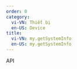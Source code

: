 ```yaml
---
order: 0
category:
  vi-VN: Thiết bị
  en-US: Device
title: 
  vi-VN: my.getSystemInfo
  en-US: my.getSystemInfo
---
```


API